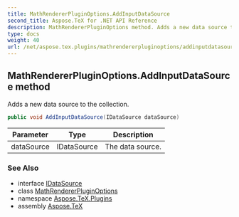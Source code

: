 ```yaml
---
title: MathRendererPluginOptions.AddInputDataSource
second_title: Aspose.TeX for .NET API Reference
description: MathRendererPluginOptions method. Adds a new data source to the collection
type: docs
weight: 40
url: /net/aspose.tex.plugins/mathrendererpluginoptions/addinputdatasource/
---
```

## MathRendererPluginOptions.AddInputDataSource method

Adds a new data source to the collection.

```csharp
public void AddInputDataSource(IDataSource dataSource)
```

| Parameter | Type | Description |
| --- | --- | --- |
| dataSource | IDataSource | The data source. |

### See Also

* interface [IDataSource](../../idatasource/)
* class [MathRendererPluginOptions](../)
* namespace [Aspose.TeX.Plugins](../../mathrendererpluginoptions/)
* assembly [Aspose.TeX](../../../)


